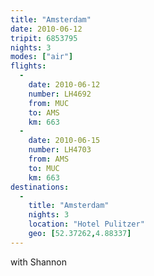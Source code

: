 ```yaml
---
title: "Amsterdam"
date: 2010-06-12
tripit: 6853795
nights: 3
modes: ["air"]
flights:
  -
    date: 2010-06-12
    number: LH4692
    from: MUC
    to: AMS
    km: 663
  -
    date: 2010-06-15
    number: LH4703
    from: AMS
    to: MUC
    km: 663
destinations:
  -
    title: "Amsterdam"
    nights: 3
    location: "Hotel Pulitzer"
    geo: [52.37262,4.88337]
---
```


with Shannon
